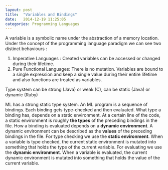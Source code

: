 ```yaml
---
layout: post
title:  "Variables and Bindings"
date:   2014-12-19 11:25:05
categories: Programming Languages
---
```


A variable is a symbolic name under the abstraction of a memory location. 
Under the concept of the programming language paradigm we can see two distinct behaviours :

1. Imperative Languages : Created variables can be accessed or changed during their lifetime.
2. Pure Functional Languages: There is no mutation. Variables are bound to a single expression 
and keep a single value during their entire lifetime and also functions are treated as variables.

Type system can be strong (Java) or weak (C), can be static (Java) or dynamic (Ruby)

ML has a strong static type system. An ML program is a sequence of bindings. Each binding gets type-checked and then evaluated. 
What type a binding has, depends on a static environment. 
At a certain line of the code, a static environment is roughly __the types__ of the preceding bindings in the file.
How a binding is evaluated depends on a __dynamic environment__. 
A dynamic environment can be described as the __values__ of the preceding bindings in the file.
For type checking we use the __static environment__. When a variable is type checked, the current static environment is mutated into something that holds the type of the current variable.
For evaluating we use the __dynamic environment__. When a variable is evaluated, the current dynamic environment is mutated into something that holds the value of the current variable. 

